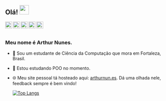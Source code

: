 ## Olá! <img src="https://raw.githubusercontent.com/iampavangandhi/iampavangandhi/master/gifs/Hi.gif" width="30px"></h2>

<a href="mailto:arthurnunes@tutanota.com">
  <img align="left" alt="Arthur's Email" width="22px" src="https://cdn.jsdelivr.net/npm/simple-icons@3.1.0/icons/gmail.svg" />
</a>
<a href="https://github.com/arthurnunesc">
  <img align="left" alt="Arthur's GitHub" width="22px" src="https://cdn.jsdelivr.net/npm/simple-icons@v3/icons/github.svg" />
</a>
<a href="https://www.linkedin.com/in/arthurnunesc/">
  <img align="left" alt="Arthur's LinkedIn" width="22px" src="https://cdn.jsdelivr.net/npm/simple-icons@v3/icons/linkedin.svg" />
</a>
<a href="https://arthurnunes.hashnode.dev/">
  <img align="left" alt="Arthur's Hashnode" width="22px" src="https://cdn.jsdelivr.net/npm/simple-icons@v3/icons/hashnode.svg" />
</a>
<a href="https://twitter.com/arthurnunesc">
  <img align="left" alt="Arthur's Twitter" width="22px" src="https://cdn.jsdelivr.net/npm/simple-icons@v3/icons/twitter.svg" />
</a>
<br><br>

### Meu nome é Arthur Nunes.

- 🏡 Sou um estudante de Ciência da Computação que mora em Fortaleza, Brasil.
- 🌱 Estou estudando POO no momento.
- 🌐 Meu site pessoal tá hosteado aqui: [arthurnun.es](https://arthurnun.es/). Dá uma olhada nele, feedback sempre é bem vindo!

	[![Top Langs](https://github-readme-stats.vercel.app/api/top-langs/?username=arthurnunesc&layout=compact)](https://github.com/anuraghazra/github-readme-stats)

